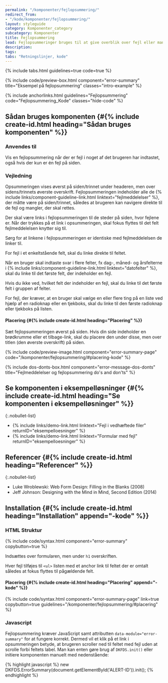 ```yaml
---
permalink: "/komponenter/fejlopsummering/"
redirect_from:
- "/kode/komponenter/fejlopsummering/"
layout: styleguide
category: Komponenter_category
subcategory: Komponenter
title: Fejlopsummering
lead: Fejlopsummeringer bruges til at give overblik over fejl eller mangler, der skal rettes på en side eller et trin, før brugeren kan komme videre.
description: 
tags: 
tabs: "Retningslinjer, kode"
---
```


{% include tabs.html guidelines=true code=true %}

{% include code/preview-box.html component="error-summary" title="Eksempel på fejlopsummering" classes="intro-example" %}

{% include anchorlinks.html guidelines="Fejlopsummering" code="Fejlopsummering_Kode" classes="hide-code" %}

<!--split-->

## Sådan bruges komponenten {#{% include create-id.html heading="Sådan bruges komponenten" %}}

### Anvendes til

Vis en fejlopsummering når der er fejl i noget af det brugeren har indtastet, også hvis der kun er én fejl på siden.

### Vejledning

Opsummeringen vises øverst på siden/trinnet under headeren, men over sidens/trinnets øverste overskrift. Fejlopsummeringen indeholder alle de {% include links/component-guideline-link.html linktext="fejlmeddelelser" %}, der måtte være på siden/trinnet, således at brugeren kan navigere direkte til de fejl og mangler, der skal rettes.

Der skal være links i fejlopsummeringen til de steder på siden, hvor fejlene er. Når der trykkes på et link i opsummeringen, skal fokus flyttes til det felt fejlmeddelelsen knytter sig til.

Sørg for at linkene i fejlopsummeringen er identiske med fejlmeddelelsen de linker til.

For fejl i et enkeltstående felt, skal du linke direkte til feltet.

Når en bruger skal indtaste svar i flere felter, fx dag-, måned- og årsfelterne i {% include links/component-guideline-link.html linktext="datofelter" %}, skal du linke til det første felt, der indeholder en fejl.

Hvis du ikke ved, hvilket felt der indeholder en fejl, skal du linke til det første felt i gruppen af felter.

For fejl, der kræver, at en bruger skal vælge en eller flere ting på en liste ved hjælp af en radioknap eller en tjekboks, skal du linke til den første radioknap eller tjekboks på listen.

#### Placering {#{% include create-id.html heading="Placering" %}}

Sæt fejlopsummeringen øverst på siden. Hvis din side indeholder en brødkrumme eller et tilbage-link, skal du placere den under disse, men over titlen (den øverste overskrift) på siden.

{% include code/preview-image.html component="error-summary-page" code="/komponenter/fejlopsummering/#placering-kode" %}

{% include dos-donts-box.html component="error-message-dos-donts" title="Fejlmeddelelser og fejlopsummering do's and don'ts" %}

## Se komponenten i eksempelløsninger {#{% include create-id.html heading="Se komponenten i eksempelløsninger" %}}

{:.nobullet-list}
- {% include links/demo-link.html linktext="Fejl i vedhæftede filer" returnID="eksempelloesninger" %}
- {% include links/demo-link.html linktext="Formular med fejl" returnID="eksempelloesninger" %}

## Referencer {#{% include create-id.html heading="Referencer" %}}

{:.nobullet-list}
- Luke Wroblewski: Web Form Design: Filling in the Blanks (2008)
- Jeff Johnson: Designing with the Mind in Mind, Second Edition (2014)

<!--split-->

## Installation {#{% include create-id.html heading="Installation" append="-kode" %}}

### HTML Struktur

{% include code/syntax.html component="error-summary" copybutton=true %}

Indsættes over formularen, men under `h1` overskriften.

Hver fejl tilføjes til `<ul>` listen med et anchor link til feltet der er omtalt således at fokus flyttes til pågældende felt.

#### Placering {#{% include create-id.html heading="Placering" append="-kode" %}}

{% include code/syntax.html component="error-summary-page" link=true copybutton=true guidelines="/komponenter/fejlopsummering/#placering" %}

### Javascript

Fejlopsummering kræver JavaScript samt attributten `data-module="error-summary"` for at fungere korrekt. Dermed vil et klik på et link i opsummeringen betyde, at brugeren scroller ned til feltet med fejl uden at scrolle forbi feltets label. Man kan enten gøre brug af `DKFDS.init()` eller initiere komponenten manuelt med nedenstående:

{% highlight javascript %}
new DKFDS.ErrorSummary(document.getElementById('ALERT-ID')).init();
{% endhighlight %}